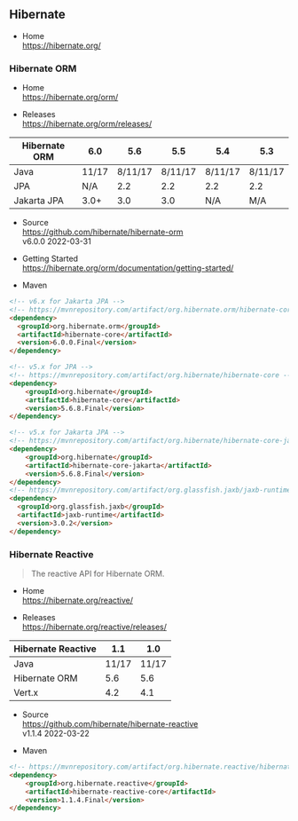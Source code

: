 
## Hibernate

- Home  
  https://hibernate.org/

### Hibernate ORM

- Home  
  https://hibernate.org/orm/

- Releases  
  https://hibernate.org/orm/releases/

| Hibernate ORM | 6.0   | 5.6     | 5.5     | 5.4     | 5.3     |
|---------------|-------|---------|---------|---------|---------|
| Java          | 11/17 | 8/11/17 | 8/11/17 | 8/11/17 | 8/11/17 |
| JPA           | N/A   | 2.2     | 2.2     | 2.2     | 2.2     |
| Jakarta JPA   | 3.0+  | 3.0     | 3.0     | N/A     | M/A     |

- Source  
  https://github.com/hibernate/hibernate-orm  
  v6.0.0 2022-03-31

- Getting Started  
  https://hibernate.org/orm/documentation/getting-started/

- Maven
```html
<!-- v6.x for Jakarta JPA -->
<!-- https://mvnrepository.com/artifact/org.hibernate.orm/hibernate-core -->
<dependency>
  <groupId>org.hibernate.orm</groupId>
  <artifactId>hibernate-core</artifactId>
  <version>6.0.0.Final</version>
</dependency>

<!-- v5.x for JPA -->
<!-- https://mvnrepository.com/artifact/org.hibernate/hibernate-core -->
<dependency>
    <groupId>org.hibernate</groupId>
    <artifactId>hibernate-core</artifactId>
    <version>5.6.8.Final</version>
</dependency>

<!-- v5.x for Jakarta JPA -->
<!-- https://mvnrepository.com/artifact/org.hibernate/hibernate-core-jakarta -->
<dependency>
    <groupId>org.hibernate</groupId>
    <artifactId>hibernate-core-jakarta</artifactId>
    <version>5.6.8.Final</version>
</dependency>
<!-- https://mvnrepository.com/artifact/org.glassfish.jaxb/jaxb-runtime -->
<dependency>
  <groupId>org.glassfish.jaxb</groupId>
  <artifactId>jaxb-runtime</artifactId>
  <version>3.0.2</version>
</dependency>
```


### Hibernate Reactive
> The reactive API for Hibernate ORM.

- Home  
  https://hibernate.org/reactive/

- Releases  
  https://hibernate.org/reactive/releases/

| Hibernate Reactive | 1.1   | 1.0   |
|--------------------|-------|-------|
| Java               | 11/17 | 11/17 |
| Hibernate ORM      | 5.6   | 5.6   |
| Vert.x             | 4.2   | 4.1   |

- Source  
  https://github.com/hibernate/hibernate-reactive  
  v1.1.4 2022-03-22

- Maven
```html
<!-- https://mvnrepository.com/artifact/org.hibernate.reactive/hibernate-reactive-core -->
<dependency>
    <groupId>org.hibernate.reactive</groupId>
    <artifactId>hibernate-reactive-core</artifactId>
    <version>1.1.4.Final</version>
</dependency>
```
